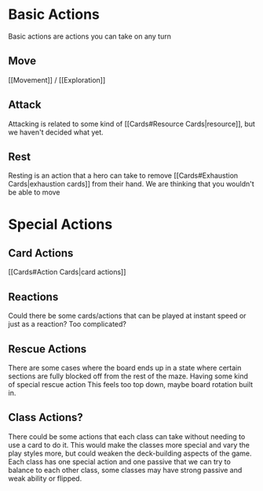 # Basic Actions
Basic actions are actions you  can take on any turn 
## Move
[[Movement]] / [[Exploration]]

## Attack
Attacking is related to some kind of [[Cards#Resource Cards|resource]], but we haven't decided what yet.

## Rest
Resting is an action that a hero can take to  remove [[Cards#Exhaustion Cards|exhaustion cards]] from their hand.
We are thinking that you wouldn't be able to move 

# Special Actions

## Card Actions
[[Cards#Action Cards|card actions]]

## Reactions
Could there be some cards/actions that can be played at instant speed or just as a reaction?
Too complicated?

## Rescue Actions
There are some cases where the board ends up in a state where certain sections are fully blocked off from the rest of the maze. Having some kind of special rescue action
This feels too top down, maybe board rotation built in. 
## Class Actions?
There could be some actions that each class can take without needing to use a card to do it. This would make the classes more special and vary the play styles more, but could weaken the deck-building aspects of the game. 
Each class has one special action and one passive that we can try to balance to each other class, some classes may have strong passive and weak ability or flipped.